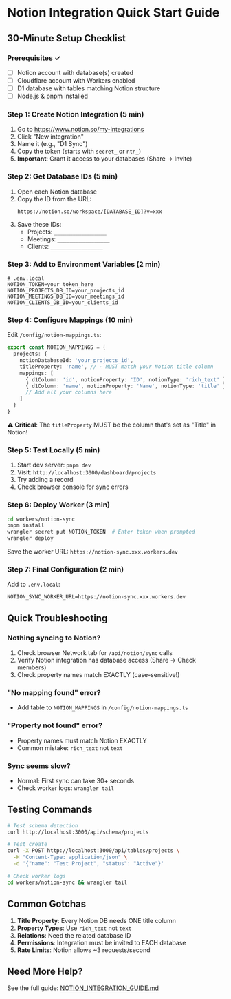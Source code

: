 # Notion Integration Quick Start Guide

## 30-Minute Setup Checklist

### Prerequisites ✓
- [ ] Notion account with database(s) created
- [ ] Cloudflare account with Workers enabled
- [ ] D1 database with tables matching Notion structure
- [ ] Node.js & pnpm installed

### Step 1: Create Notion Integration (5 min)
1. Go to https://www.notion.so/my-integrations
2. Click "New integration"
3. Name it (e.g., "D1 Sync")
4. Copy the token (starts with `secret_` or `ntn_`)
5. **Important**: Grant it access to your databases (Share → Invite)

### Step 2: Get Database IDs (5 min)
1. Open each Notion database
2. Copy the ID from the URL:
   ```
   https://notion.so/workspace/[DATABASE_ID]?v=xxx
   ```
3. Save these IDs:
   - Projects: `_________________`
   - Meetings: `_________________`
   - Clients: `_________________`

### Step 3: Add to Environment Variables (2 min)
```env
# .env.local
NOTION_TOKEN=your_token_here
NOTION_PROJECTS_DB_ID=your_projects_id
NOTION_MEETINGS_DB_ID=your_meetings_id
NOTION_CLIENTS_DB_ID=your_clients_id
```

### Step 4: Configure Mappings (10 min)
Edit `/config/notion-mappings.ts`:
```typescript
export const NOTION_MAPPINGS = {
  projects: {
    notionDatabaseId: 'your_projects_id',
    titleProperty: 'name', // ← MUST match your Notion title column
    mappings: [
      { d1Column: 'id', notionProperty: 'ID', notionType: 'rich_text' },
      { d1Column: 'name', notionProperty: 'Name', notionType: 'title' },
      // Add all your columns here
    ]
  }
}
```

**⚠️ Critical**: The `titleProperty` MUST be the column that's set as "Title" in Notion!

### Step 5: Test Locally (5 min)
1. Start dev server: `pnpm dev`
2. Visit: `http://localhost:3000/dashboard/projects`
3. Try adding a record
4. Check browser console for sync errors

### Step 6: Deploy Worker (3 min)
```bash
cd workers/notion-sync
pnpm install
wrangler secret put NOTION_TOKEN  # Enter token when prompted
wrangler deploy
```

Save the worker URL: `https://notion-sync.xxx.workers.dev`

### Step 7: Final Configuration (2 min)
Add to `.env.local`:
```env
NOTION_SYNC_WORKER_URL=https://notion-sync.xxx.workers.dev
```

## Quick Troubleshooting

### Nothing syncing to Notion?
1. Check browser Network tab for `/api/notion/sync` calls
2. Verify Notion integration has database access (Share → Check members)
3. Check property names match EXACTLY (case-sensitive!)

### "No mapping found" error?
- Add table to `NOTION_MAPPINGS` in `/config/notion-mappings.ts`

### "Property not found" error?
- Property names must match Notion EXACTLY
- Common mistake: `rich_text` not `text`

### Sync seems slow?
- Normal: First sync can take 30+ seconds
- Check worker logs: `wrangler tail`

## Testing Commands

```bash
# Test schema detection
curl http://localhost:3000/api/schema/projects

# Test create
curl -X POST http://localhost:3000/api/tables/projects \
  -H "Content-Type: application/json" \
  -d '{"name": "Test Project", "status": "Active"}'

# Check worker logs
cd workers/notion-sync && wrangler tail
```

## Common Gotchas

1. **Title Property**: Every Notion DB needs ONE title column
2. **Property Types**: Use `rich_text` not `text`
3. **Relations**: Need the related database ID
4. **Permissions**: Integration must be invited to EACH database
5. **Rate Limits**: Notion allows ~3 requests/second

## Need More Help?

See the full guide: [NOTION_INTEGRATION_GUIDE.md](./NOTION_INTEGRATION_GUIDE.md)